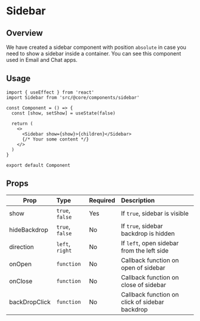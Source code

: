 # Sidebar

## Overview

We have created a sidebar component with position `absolute` in case you need to show a sidebar inside a container. You can see this component used in Email and Chat apps.

## Usage

```tsx{2,9}
import { useEffect } from 'react'
import Sidebar from 'src/@core/components/sidebar'

const Component = () => {
  const [show, setShow] = useState(false)

  return (
    <>
      <Sidebar show={show}>{children}</Sidebar>
      {/* Your some content */}
    </>
  )
}

export default Component
```

## Props

| Prop          |      Type       | Required |                              Description |
| ------------- | :-------------- | :------- | :--------------------------------------- |
| show          | `true`, `false` |      Yes | If `true`, sidebar is visible |
| hideBackdrop  | `true`, `false` |       No | If `true`, sidebar backdrop is hidden |
| direction     | `left`, `right` |       No | If `left`, open sidebar from the left side |
| onOpen        |   `function`    |       No | Callback function on open of sidebar |
| onClose       |   `function`    |       No | Callback function on close of sidebar |
| backDropClick |   `function`    |       No | Callback function on click of sidebar backdrop |
